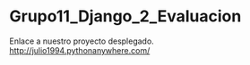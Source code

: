 # Grupo11_Django_2_Evaluacion

Enlace a nuestro proyecto desplegado.
http://julio1994.pythonanywhere.com/
